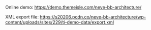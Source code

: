 Online demo: https://demo.themeisle.com/neve-bb-architecture/

XML export file: https://s20206.pcdn.co/neve-bb-architecture/wp-content/uploads/sites/229/ti-demo-data/export.xml